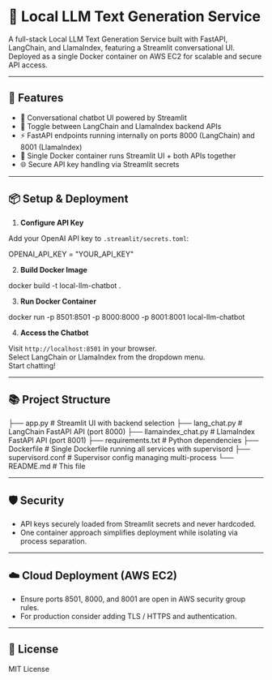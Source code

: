 # 🤖 Local LLM Text Generation Service

A full-stack Local LLM Text Generation Service built with FastAPI, LangChain, and LlamaIndex, featuring a Streamlit conversational UI. Deployed as a single Docker container on AWS EC2 for scalable and secure API access.

---

## 🚀 Features

- 💬 Conversational chatbot UI powered by Streamlit  
- 🧠 Toggle between LangChain and LlamaIndex backend APIs  
- ⚡️ FastAPI endpoints running internally on ports 8000 (LangChain) and 8001 (LlamaIndex)  
- 🐳 Single Docker container runs Streamlit UI + both APIs together  
- 🌐 Secure API key handling via Streamlit secrets  

---

## 📦 Setup & Deployment

1. **Configure API Key**  

 Add your OpenAI API key to `.streamlit/secrets.toml`:

 OPENAI_API_KEY = "YOUR_API_KEY"
   
2. **Build Docker Image**  

docker build -t local-llm-chatbot .

3. **Run Docker Container**  

docker run -p 8501:8501 -p 8000:8000 -p 8001:8001 local-llm-chatbot

4. **Access the Chatbot**  

Visit `http://localhost:8501` in your browser.  
Select LangChain or LlamaIndex from the dropdown menu.  
Start chatting!

---

## 📚 Project Structure

├── app.py # Streamlit UI with backend selection
├── lang_chat.py # LangChain FastAPI API (port 8000)
├── llamaindex_chat.py # LlamaIndex FastAPI API (port 8001)
├── requirements.txt # Python dependencies
├── Dockerfile # Single Dockerfile running all services with supervisord
├── supervisord.conf # Supervisor config managing multi-process
└── README.md # This file


---

## 🛡️ Security

- API keys securely loaded from Streamlit secrets and never hardcoded.
- One container approach simplifies deployment while isolating via process separation.

---

## ☁️ Cloud Deployment (AWS EC2)

- Ensure ports 8501, 8000, and 8001 are open in AWS security group rules.
- For production consider adding TLS / HTTPS and authentication.

---

## 🏁 License

MIT License  
